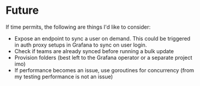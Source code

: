 # Future

If time permits, the following are things I'd like to consider:
- Expose an endpoint to sync a user on demand. This could be triggered in auth proxy setups in Grafana to sync on user login.
- Check if teams are already synced before running a bulk update
- Provision folders (best left to the Grafana operator or a separate project imo)
- If performance becomes an issue, use goroutines for concurrency (from my testing performance is not an issue)